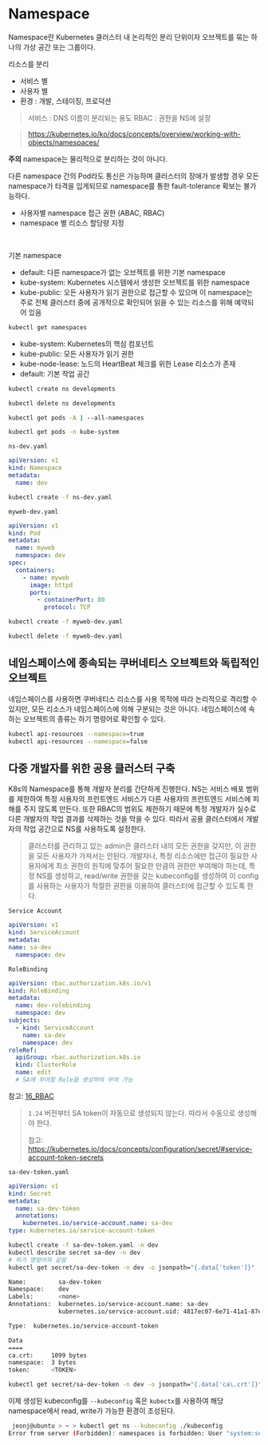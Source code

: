 # Namespace

Namespace란 Kubernetes 클러스터 내 논리적인 분리 단위이자 오브젝트를 묶는 하나의 가상 공간 또는 그룹이다.

리소스를 분리

- 서비스 별
- 사용자 별
- 환경 : 개발, 스테이징, 프로덕션

> 서비스 : DNS 이름이 분리되는 용도
> RBAC : 권한을 NS에 설정

> https://kubernetes.io/ko/docs/concepts/overview/working-with-objects/namespaces/

**주의**
namespace는 물리적으로 분리하는 것이 아니다.

다른 namespace 간의 Pod라도 통신은 가능하며 클러스터의 장애가 발생할 경우 모든 namespace가 타격을 입게되므로 namespace를 통한 fault-tolerance 확보는 불가능하다.

- 사용자별 namespace 접근 권한 (ABAC, RBAC)
- namespace 별 리소스 할당량 지정

<br>

기본 namespace

- default: 다른 namespace가 없는 오브젝트를 위한 기본 namespace
- kube-system: Kubernetes 시스템에서 생성한 오브젝트를 위한 namespace
- kube-public: 오든 사용자가 읽기 권한으로 접근할 수 있으며 이 namespace는 주로 전체 클러스터 중에 공개적으로 확인되어 읽을 수 있는 리소스를 위해 예약되어 있음

```bash
kubectl get namespaces
```

- kube-system: Kubernetes의 핵심 컴포넌트
- kube-public: 모든 사용자가 읽기 권한
- kube-node-lease: 노드의 HeartBeat 체크를 위한 Lease 리소스가 존재
- default: 기본 작업 공간

```bash
kubectl create ns developments
```

```bash
kubectl delete ns developments
```

```bash
kubectl get pods -A | --all-namespaces
```

```bash
kubectl get pods -n kube-system
```

`ns-dev.yaml`

```yaml
apiVersion: v1
kind: Namespace
metadata:
  name: dev
```

```bash
kubectl create -f ns-dev.yaml
```

`myweb-dev.yaml`

```yaml
apiVersion: v1
kind: Pod
metadata:
  name: myweb
  namespace: dev
spec:
  containers:
    - name: myweb
      image: httpd
      ports:
        - containerPort: 80
          protocol: TCP
```

```bash
kubectl create -f myweb-dev.yaml
```

```bash
kubectl delete -f myweb-dev.yaml
```

## 네임스페이스에 종속되는 쿠버네티스 오브젝트와 독립적인 오브젝트

네임스페이스를 사용하면 쿠버네티스 리소스를 사용 목적에 따라 논리적으로 격리할 수 있지만, 모든 리소스가 네임스페이스에 의해 구분되는 것은 아니다.
네임스페이스에 속하는 오브젝트의 종류는 하기 명령어로 확인할 수 있다.

```bash
kubectl api-resources --namespace=true
kubectl api-resources --namespace=false
```

## 다중 개발자를 위한 공용 클러스터 구축

K8s의 Namespace를 통해 개발자 분리를 간단하게 진행한다. NS는 서비스 배포 범위를 제한하여 특정 사용자의 프런트엔드 서비스가 다른 사용자의 프런트엔드 서비스에 피해를 주지 않도록 만든다. 또한 RBAC의 범위도 제한하기 때문에 특정 개발자가 실수로 다른 개발자의 작업 결과를 삭제하는 것을 막을 수 있다. 따라서 공용 클러스터에서 개발자의 작업 공간으로 NS를 사용하도록 설정한다.

> 클러스터를 관리하고 있는 admin은 클러스터 내의 모든 권한을 갖지만, 이 권한을 모든 사용자가 가져서는 안된다. 개발자나, 특정 리소스에만 접근이 필요한 사용자에게 최소 권한의 원칙에 맞추어 필요한 만큼의 권한만 부여해야 하는데, 특정 NS를 생성하고, read/write 권한을 갖는 kubeconfig를 생성하여 이 config를 사용하는 사용자가 적절한 권한을 이용하여 클러스터에 접근할 수 있도록 한다.

`Service Account`

```yaml
apiVersion: v1
kind: ServiceAccount
metadata:
name: sa-dev
  namespace: dev
```

`RoleBinding`

```yaml
apiVersion: rbac.authorization.k8s.io/v1
kind: RoleBinding
metadata:
  name: dev-rolebinding
  namespace: dev
subjects:
  - kind: ServiceAccount
    name: sa-dev
    namespace: dev
roleRef:
  apiGroup: rbac.authorization.k8s.io
  kind: ClusterRole
  name: edit
  # SA에 부여할 Role을 생성하여 부여 가능
```

참고: [16_RBAC](./16_RBAC.md)

> `1.24` 버전부터 SA token이 자동으로 생성되지 않는다. 따라서 수동으로 생성해야 한다.
>
> 참고: https://kubernetes.io/docs/concepts/configuration/secret/#service-account-token-secrets

`sa-dev-token.yaml`

```yaml
apiVersion: v1
kind: Secret
metadata:
  name: sa-dev-token
  annotations:
    kubernetes.io/service-account.name: sa-dev
type: kubernetes.io/service-account-token
```

```bash
kubectl create -f sa-dev-token.yaml -n dev
kubectl describe secret sa-dev -n dev
# 하기 명령어와 같음
kubectl get secret/sa-dev-token -n dev -o jsonpath="{.data['token']}" | base64 --decode

Name:         sa-dev-token
Namespace:    dev
Labels:       <none>
Annotations:  kubernetes.io/service-account.name: sa-dev
              kubernetes.io/service-account.uid: 4817ec07-6e71-41a1-87e4-36949e8dba8d

Type:  kubernetes.io/service-account-token

Data
====
ca.crt:     1099 bytes
namespace:  3 bytes
token:      <TOKEN>
```

```bash
kubectl get secret/sa-dev-token -n dev -o jsonpath="{.data['ca\.crt']}"
```

이제 생성된 kubeconfig를 `--kubeconfig` 혹은 `kubectx`를 사용하여 해당 namespace에서 read, write가 가능한 환경이 조성된다.

````bash
 jeonj@ubuntu > ~ > kubectl get ns --kubeconfig ./kubeconfig
Error from server (Forbidden): namespaces is forbidden: User "system:serviceaccount:dev:sa-dev" cannot list resource "namespaces" in API group "" at the cluster scope```
````
